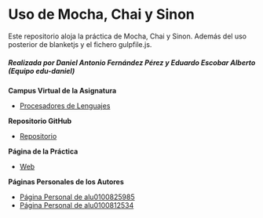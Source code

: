 # **Uso de Mocha, Chai y Sinon**
Este repositorio aloja la práctica de Mocha, Chai y Sinon. Además del
uso posterior de blanketjs y el fichero gulpfile.js.

##### Realizada por Daniel Antonio Fernández Pérez y Eduardo Escobar Alberto (Equipo edu-daniel)

**Campus Virtual de la Asignatura**

* [Procesadores de Lenguajes](https://campusvirtual.ull.es/1516/course/view.php?id=178)

**Repositorio GitHub**

* [Repositorio](https://github.com/ULL-ESIT-GRADOII-PL/mocha-y-chai-edu-daniel)

**Página de la Práctica**

* [Web]()

**Páginas Personales de los Autores**

* [Página Personal de alu0100825985](http://alu0100825985.github.io./)
* [Página Personal de alu0100812534](http://alu0100812534.github.io./)
